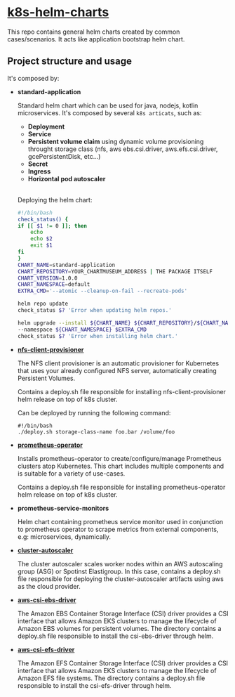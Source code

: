 # [k8s-helm-charts](#https://helm.sh/)

This repo contains general helm charts created by common cases/scenarios. It acts like application bootstrap helm chart.

## **Project structure and usage**

It's composed by:

- **standard-application** 
    
    Standard helm chart which can be used for java, nodejs, kotlin microservices. It's composed by several `k8s articats`, such as:
    - **Deployment**
    - **Service**
    - **Persistent volume claim** using dynamic volume provisioning throught storage class (nfs, aws ebs.csi.driver, aws.efs.csi.driver, gcePersistentDisk, etc...)
    - **Secret**
    - **Ingress**
    - **Horizontal pod autoscaler**
    <br />

    Deploying the helm chart:
    ```bash
    #!/bin/bash
    check_status() {
    if [[ $1 != 0 ]]; then
        echo
        echo $2
        exit $1
    fi
    }
    CHART_NAME=standard-application
    CHART_REPOSITORY=YOUR_CHARTMUSEUM_ADDRESS | THE PACKAGE ITSELF
    CHART_VERSION=1.0.0
    CHART_NAMESPACE=default
    EXTRA_CMD='--atomic --cleanup-on-fail --recreate-pods'

    helm repo update
    check_status $? 'Error when updating helm repos.'

    helm upgrade --install ${CHART_NAME} ${CHART_REPOSITORY}/${CHART_NAME} --version=${CHART_VERSION} \
    --namespace ${CHART_NAMESPACE} $EXTRA_CMD
    check_status $? 'Error when installing helm chart.'
    ```

- **[nfs-client-provisioner](https://github.com/helm/charts/tree/master/stable/nfs-client-provisioner)** 

    The NFS client provisioner is an automatic provisioner for Kubernetes that uses your already configured NFS server, automatically creating Persistent Volumes.

    Contains a deploy.sh file responsible for installing nfs-client-provisioner helm release on top of k8s cluster.

    Can be deployed by running the following command:
    ```
    #!/bin/bash
    ./deploy.sh storage-class-name foo.bar /volume/foo
    ```

- **[prometheus-operator](https://github.com/helm/charts/tree/master/stable/prometheus-operator)** 

    Installs prometheus-operator to create/configure/manage Prometheus clusters atop Kubernetes. This chart includes multiple components and is suitable for a variety of use-cases.

    Contains a deploy.sh file responsible for installing prometheus-operator helm release on top of k8s cluster.

- **prometheus-service-monitors** 

    Helm chart containing prometheus service monitor used in conjunction to prometheus operator to scrape metrics from external components, e.g: microservices, dynamically.

- **[cluster-autoscaler](https://github.com/helm/charts/tree/master/stable/cluster-autoscaler)** 

    The cluster autoscaler scales worker nodes within an AWS autoscaling group (ASG) or Spotinst Elastigroup. In this case,
    contains a deploy.sh file responsible for deploying the cluster-autoscaler artifacts using aws as the cloud provider.

- **[aws-csi-ebs-driver](https://docs.aws.amazon.com/eks/latest/userguide/ebs-csi.html)** 

    The Amazon EBS Container Storage Interface (CSI) driver provides a CSI interface that allows Amazon EKS clusters to manage the lifecycle of Amazon EBS volumes for persistent volumes. The directory contains a deploy.sh file responsible to install the csi-ebs-driver through helm.

- **[aws-csi-efs-driver](https://docs.aws.amazon.com/eks/latest/userguide/efs-csi.html)** 

    The Amazon EFS Container Storage Interface (CSI) driver provides a CSI interface that allows Amazon EKS clusters to manage the lifecycle of Amazon EFS file systems. The directory contains a deploy.sh file responsible to install the csi-efs-driver through helm.